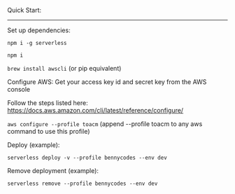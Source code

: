 Quick Start:

---

Set up dependencies:

`npm i -g serverless`

`npm i`

`brew install awscli` (or pip equivalent)

Configure AWS:
Get your access key id and secret key from the AWS console

Follow the steps listed here: https://docs.aws.amazon.com/cli/latest/reference/configure/

`aws configure --profile toacm` (append --profile toacm to any aws command to use this profile)

Deploy (example):

`serverless deploy -v --profile bennycodes --env dev`

Remove deployment (example):

`serverless remove --profile bennycodes --env dev`